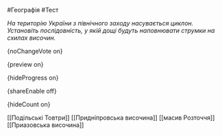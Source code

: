 #Географія #Тест

*На територію України з північного заходу насувається циклон. Установіть  послідовність, у якій дощі будуть наповнювати струмки на схилах височин.*

{noChangeVote on}

{preview on}

{hideProgress on}

{shareEnable off}

{hideCount on}

[[Подільські Товтри]]
[[Придніпровська височина]]
[[масив Розточчя]]
[[Приазовська височина]]
